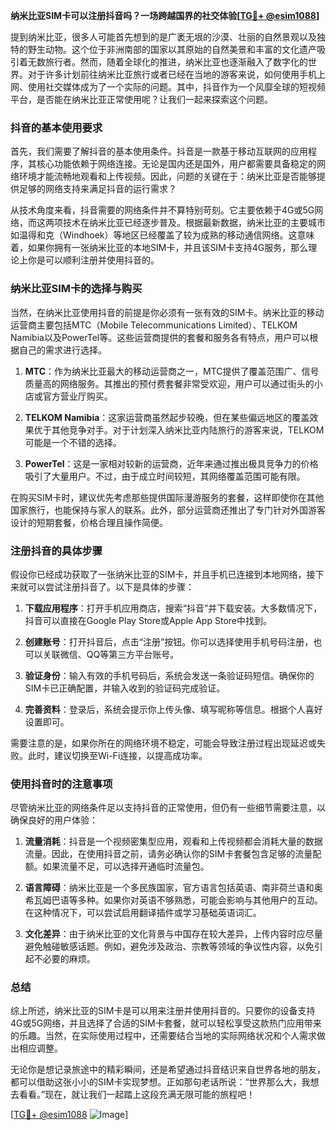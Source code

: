 **纳米比亚SIM卡可以注册抖音吗？一场跨越国界的社交体验[[TG💪+ @esim1088](https://t.me/s/esim1088)]**

提到纳米比亚，很多人可能首先想到的是广袤无垠的沙漠、壮丽的自然景观以及独特的野生动物。这个位于非洲南部的国家以其原始的自然美景和丰富的文化遗产吸引着无数旅行者。然而，随着全球化的推进，纳米比亚也逐渐融入了数字化的世界。对于许多计划前往纳米比亚旅行或者已经在当地的游客来说，如何使用手机上网、使用社交媒体成为了一个实际的问题。其中，抖音作为一个风靡全球的短视频平台，是否能在纳米比亚正常使用呢？让我们一起来探索这个问题。

### 抖音的基本使用要求

首先，我们需要了解抖音的基本使用条件。抖音是一款基于移动互联网的应用程序，其核心功能依赖于网络连接。无论是国内还是国外，用户都需要具备稳定的网络环境才能流畅地观看和上传视频。因此，问题的关键在于：纳米比亚是否能够提供足够的网络支持来满足抖音的运行需求？

从技术角度来看，抖音需要的网络条件并不算特别苛刻。它主要依赖于4G或5G网络，而这两项技术在纳米比亚已经逐步普及。根据最新数据，纳米比亚的主要城市如温得和克（Windhoek）等地区已经覆盖了较为成熟的移动通信网络。这意味着，如果你拥有一张纳米比亚的本地SIM卡，并且该SIM卡支持4G服务，那么理论上你是可以顺利注册并使用抖音的。

### 纳米比亚SIM卡的选择与购买

当然，在纳米比亚使用抖音的前提是你必须有一张有效的SIM卡。纳米比亚的移动运营商主要包括MTC（Mobile Telecommunications Limited）、TELKOM Namibia以及PowerTel等。这些运营商提供的套餐和服务各有特点，用户可以根据自己的需求进行选择。

1. **MTC**：作为纳米比亚最大的移动运营商之一，MTC提供了覆盖范围广、信号质量高的网络服务。其推出的预付费套餐非常受欢迎，用户可以通过街头的小店或官方营业厅购买。
   
2. **TELKOM Namibia**：这家运营商虽然起步较晚，但在某些偏远地区的覆盖效果优于其他竞争对手。对于计划深入纳米比亚内陆旅行的游客来说，TELKOM可能是一个不错的选择。

3. **PowerTel**：这是一家相对较新的运营商，近年来通过推出极具竞争力的价格吸引了大量用户。不过，由于成立时间较短，其网络覆盖范围可能有限。

在购买SIM卡时，建议优先考虑那些提供国际漫游服务的套餐，这样即使你在其他国家旅行，也能保持与家人的联系。此外，部分运营商还推出了专门针对外国游客设计的短期套餐，价格合理且操作简便。

### 注册抖音的具体步骤

假设你已经成功获取了一张纳米比亚的SIM卡，并且手机已连接到本地网络，接下来就可以尝试注册抖音了。以下是具体的步骤：

1. **下载应用程序**：打开手机应用商店，搜索“抖音”并下载安装。大多数情况下，抖音可以直接在Google Play Store或Apple App Store中找到。

2. **创建账号**：打开抖音后，点击“注册”按钮。你可以选择使用手机号码注册，也可以关联微信、QQ等第三方平台账号。

3. **验证身份**：输入有效的手机号码后，系统会发送一条验证码短信。确保你的SIM卡已正确配置，并输入收到的验证码完成验证。

4. **完善资料**：登录后，系统会提示你上传头像、填写昵称等信息。根据个人喜好设置即可。

需要注意的是，如果你所在的网络环境不稳定，可能会导致注册过程出现延迟或失败。此时，建议切换至Wi-Fi连接，以提高成功率。

### 使用抖音时的注意事项

尽管纳米比亚的网络条件足以支持抖音的正常使用，但仍有一些细节需要注意，以确保良好的用户体验：

1. **流量消耗**：抖音是一个视频密集型应用，观看和上传视频都会消耗大量的数据流量。因此，在使用抖音之前，请务必确认你的SIM卡套餐包含足够的流量配额。如果流量不足，可以选择开通临时流量包。

2. **语言障碍**：纳米比亚是一个多民族国家，官方语言包括英语、南非荷兰语和奥希瓦姆巴语等多种。如果你对英语不够熟悉，可能会影响与其他用户的互动。在这种情况下，可以尝试启用翻译插件或学习基础英语词汇。

3. **文化差异**：由于纳米比亚的文化背景与中国存在较大差异，上传内容时应尽量避免触碰敏感话题。例如，避免涉及政治、宗教等领域的争议性内容，以免引起不必要的麻烦。

### 总结

综上所述，纳米比亚的SIM卡是可以用来注册并使用抖音的。只要你的设备支持4G或5G网络，并且选择了合适的SIM卡套餐，就可以轻松享受这款热门应用带来的乐趣。当然，在实际使用过程中，还需要结合当地的实际网络状况和个人需求做出相应调整。

无论你是想记录旅途中的精彩瞬间，还是希望通过抖音结识来自世界各地的朋友，都可以借助这张小小的SIM卡实现梦想。正如那句老话所说：“世界那么大，我想去看看。”现在，就让我们一起踏上这段充满无限可能的旅程吧！

[[TG💪+ @esim1088](https://t.me/s/esim1088) ![Image](https://i.postimg.cc/4NQfJmqS/Snipaste-2025-05-13-00-14-12.png)]